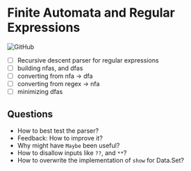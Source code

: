 # Finite Automata and Regular Expressions

![GitHub](https://img.shields.io/github/license/Directoire/under-construction-template)

- [ ] Recursive descent parser for regular expressions
- [ ] building nfas, and dfas
- [ ] converting from nfa -> dfa
- [ ] converting from regex -> nfa
- [ ] minimizing dfas

## Questions

- How to best test the parser?
- Feedback: How to improve it?
- Why might have `Maybe` been useful?
- How to disallow inputs like `??`, and `**`?
- How to overwrite the implementation of `show` for Data.Set?